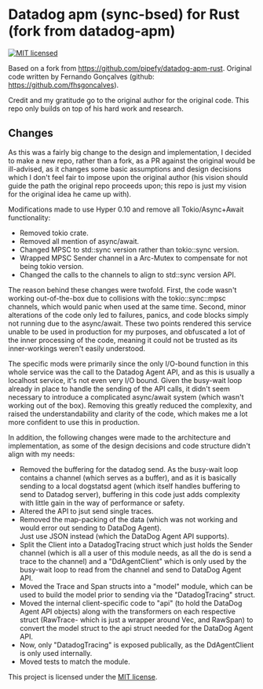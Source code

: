 # Datadog apm (sync-bsed) for Rust (fork from datadog-apm)

[![MIT licensed](https://img.shields.io/badge/license-MIT-blue.svg)](./LICENSE)

Based on a fork from <https://github.com/pipefy/datadog-apm-rust>.
Original code written by Fernando Gonçalves (github: <https://github.com/fhsgoncalves>).

Credit and my gratitude go to the original author for the original code.  This repo only builds on top 
of his hard work and research.

Changes
-------

As this was a fairly big change to the design and implementation, I decided to make a new repo, rather 
than a fork, as a PR against the original would be ill-advised, as it changes some basic assumptions and design 
decisions which I don't feel fair to impose upon the original author (his vision should guide the path the original 
repo proceeds upon; this repo is just my vision for the original idea he came up with).

Modifications made to use Hyper 0.10 and remove all Tokio/Async+Await functionality:

* Removed tokio crate.  
* Removed all mention of async/await.
* Changed MPSC to std::sync version rather than tokio::sync version.
* Wrapped MPSC Sender channel in a Arc-Mutex to compensate for not being tokio version.
* Changed the calls to the channels to align to std::sync version API.

The reason behind these changes were twofold.  First, the code wasn't working out-of-the-box due to collisions
with the tokio::sync::mpsc channels, which would panic when used at the same time.  Second, minor alterations of the 
code only led to failures, panics, and code blocks simply not running due to the async/await.  These two points 
rendered this service unable to be used in production for my purposes, and obfuscated a lot of the inner processing 
of the code, meaning it could not be trusted as its inner-workings weren't easily understood. 

The specific mods were primarily since the only I/O-bound function in this whole service was the call to the Datadog 
Agent API, and as this is usually a localhost service, it's not even very I/O bound.  Given the busy-wait loop 
already in place to handle the sending of the API calls, it didn't seem necessary to introduce a complicated
async/await system (which wasn't working out of the box).  Removing this greatly reduced the complexity, and 
raised the understandability and clarity of the code, which makes me a lot more confident to use this in production.

In addition, the following changes were made to the architecture and implementation, as some of the design 
decisions and code structure didn't align with my needs:

* Removed the buffering for the datadog send.  As the busy-wait loop contains a channel (which serves as a buffer),
  and as it is basically sending to a local dogstatsd agent (which itself handles buffering to send to Datadog server),
  buffering in this code just adds complexity with little gain in the way of performance or safety.
* Altered the API to jsut send single traces.
* Removed the map-packing of the data (which was not working and would error out sending to DataDog Agent).  
  Just use JSON instead (which the DataDog Agent API supports).
* Split the Client into a DatadogTracing struct which just holds the Sender channel (which is all a user of this 
  module needs, as all the do is send a trace to the channel) and a "DdAgentClient" which is only used by the busy-wait 
  loop to read from the channel and send to DataDog Agent API. 
* Moved the Trace and Span structs into a "model" module, which can be used to build the model prior to sending 
  via the "DatadogTracing" struct.
* Moved the internal client-specific code to "api" (to hold the DataDog Agent API objects) along with the
  transformers on each respective struct (RawTrace- which is just a wrapper around Vec<RawSpan>, and RawSpan) to
  convert the model struct to the api struct needed for the DataDog Agent API.
* Now, only "DatadogTracing" is exposed publically, as the DdAgentClient is only used internally.
* Moved tests to match the module.

This project is licensed under the [MIT license](LICENSE).
